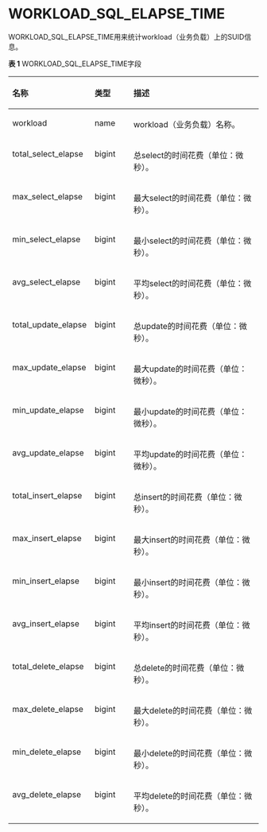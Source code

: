 # WORKLOAD\_SQL\_ELAPSE\_TIME<a name="ZH-CN_TOPIC_0289901006"></a>

WORKLOAD\_SQL\_ELAPSE\_TIME用来统计workload（业务负载）上的SUID信息。

**表 1**  WORKLOAD\_SQL\_ELAPSE\_TIME字段

<a name="zh-cn_topic_0283137564_zh-cn_topic_0237122624_table12889928105915"></a>
<table><thead align="left"><tr id="zh-cn_topic_0283137564_zh-cn_topic_0237122624_row16113182916591"><th class="cellrowborder" valign="top" width="27%" id="mcps1.2.4.1.1"><p id="zh-cn_topic_0283137564_zh-cn_topic_0237122624_p131131229185913"><a name="zh-cn_topic_0283137564_zh-cn_topic_0237122624_p131131229185913"></a><a name="zh-cn_topic_0283137564_zh-cn_topic_0237122624_p131131229185913"></a><strong id="zh-cn_topic_0283137564_zh-cn_topic_0237122624_b1811319293597"><a name="zh-cn_topic_0283137564_zh-cn_topic_0237122624_b1811319293597"></a><a name="zh-cn_topic_0283137564_zh-cn_topic_0237122624_b1811319293597"></a>名称</strong></p>
</th>
<th class="cellrowborder" valign="top" width="16.16%" id="mcps1.2.4.1.2"><p id="zh-cn_topic_0283137564_zh-cn_topic_0237122624_p21139292596"><a name="zh-cn_topic_0283137564_zh-cn_topic_0237122624_p21139292596"></a><a name="zh-cn_topic_0283137564_zh-cn_topic_0237122624_p21139292596"></a><strong id="zh-cn_topic_0283137564_zh-cn_topic_0237122624_b111312916596"><a name="zh-cn_topic_0283137564_zh-cn_topic_0237122624_b111312916596"></a><a name="zh-cn_topic_0283137564_zh-cn_topic_0237122624_b111312916596"></a>类型</strong></p>
</th>
<th class="cellrowborder" valign="top" width="56.84%" id="mcps1.2.4.1.3"><p id="zh-cn_topic_0283137564_zh-cn_topic_0237122624_p1311362918594"><a name="zh-cn_topic_0283137564_zh-cn_topic_0237122624_p1311362918594"></a><a name="zh-cn_topic_0283137564_zh-cn_topic_0237122624_p1311362918594"></a><strong id="zh-cn_topic_0283137564_zh-cn_topic_0237122624_b91135296596"><a name="zh-cn_topic_0283137564_zh-cn_topic_0237122624_b91135296596"></a><a name="zh-cn_topic_0283137564_zh-cn_topic_0237122624_b91135296596"></a>描述</strong></p>
</th>
</tr>
</thead>
<tbody><tr id="zh-cn_topic_0283137564_zh-cn_topic_0237122624_row51144296593"><td class="cellrowborder" valign="top" width="27%" headers="mcps1.2.4.1.1 "><p id="zh-cn_topic_0283137564_zh-cn_topic_0237122624_p81141029185910"><a name="zh-cn_topic_0283137564_zh-cn_topic_0237122624_p81141029185910"></a><a name="zh-cn_topic_0283137564_zh-cn_topic_0237122624_p81141029185910"></a>workload</p>
</td>
<td class="cellrowborder" valign="top" width="16.16%" headers="mcps1.2.4.1.2 "><p id="zh-cn_topic_0283137564_zh-cn_topic_0237122624_p1111492916594"><a name="zh-cn_topic_0283137564_zh-cn_topic_0237122624_p1111492916594"></a><a name="zh-cn_topic_0283137564_zh-cn_topic_0237122624_p1111492916594"></a>name</p>
</td>
<td class="cellrowborder" valign="top" width="56.84%" headers="mcps1.2.4.1.3 "><p id="zh-cn_topic_0283137564_zh-cn_topic_0237122624_p11142298594"><a name="zh-cn_topic_0283137564_zh-cn_topic_0237122624_p11142298594"></a><a name="zh-cn_topic_0283137564_zh-cn_topic_0237122624_p11142298594"></a>workload（业务负载）名称。</p>
</td>
</tr>
<tr id="zh-cn_topic_0283137564_zh-cn_topic_0237122624_row5114162985917"><td class="cellrowborder" valign="top" width="27%" headers="mcps1.2.4.1.1 "><p id="zh-cn_topic_0283137564_zh-cn_topic_0237122624_p171148297590"><a name="zh-cn_topic_0283137564_zh-cn_topic_0237122624_p171148297590"></a><a name="zh-cn_topic_0283137564_zh-cn_topic_0237122624_p171148297590"></a>total_select_elapse</p>
</td>
<td class="cellrowborder" valign="top" width="16.16%" headers="mcps1.2.4.1.2 "><p id="zh-cn_topic_0283137564_zh-cn_topic_0237122624_p19114102913598"><a name="zh-cn_topic_0283137564_zh-cn_topic_0237122624_p19114102913598"></a><a name="zh-cn_topic_0283137564_zh-cn_topic_0237122624_p19114102913598"></a>bigint</p>
</td>
<td class="cellrowborder" valign="top" width="56.84%" headers="mcps1.2.4.1.3 "><p id="zh-cn_topic_0283137564_zh-cn_topic_0237122624_p10115929195910"><a name="zh-cn_topic_0283137564_zh-cn_topic_0237122624_p10115929195910"></a><a name="zh-cn_topic_0283137564_zh-cn_topic_0237122624_p10115929195910"></a>总select的时间花费（单位：微秒）。</p>
</td>
</tr>
<tr id="zh-cn_topic_0283137564_zh-cn_topic_0237122624_row1911510292599"><td class="cellrowborder" valign="top" width="27%" headers="mcps1.2.4.1.1 "><p id="zh-cn_topic_0283137564_zh-cn_topic_0237122624_p17115112935912"><a name="zh-cn_topic_0283137564_zh-cn_topic_0237122624_p17115112935912"></a><a name="zh-cn_topic_0283137564_zh-cn_topic_0237122624_p17115112935912"></a>max_select_elapse</p>
</td>
<td class="cellrowborder" valign="top" width="16.16%" headers="mcps1.2.4.1.2 "><p id="zh-cn_topic_0283137564_zh-cn_topic_0237122624_p91151329165917"><a name="zh-cn_topic_0283137564_zh-cn_topic_0237122624_p91151329165917"></a><a name="zh-cn_topic_0283137564_zh-cn_topic_0237122624_p91151329165917"></a>bigint</p>
</td>
<td class="cellrowborder" valign="top" width="56.84%" headers="mcps1.2.4.1.3 "><p id="zh-cn_topic_0283137564_zh-cn_topic_0237122624_p11115029105911"><a name="zh-cn_topic_0283137564_zh-cn_topic_0237122624_p11115029105911"></a><a name="zh-cn_topic_0283137564_zh-cn_topic_0237122624_p11115029105911"></a>最大select的时间花费（单位：微秒）。</p>
</td>
</tr>
<tr id="zh-cn_topic_0283137564_zh-cn_topic_0237122624_row14115122975915"><td class="cellrowborder" valign="top" width="27%" headers="mcps1.2.4.1.1 "><p id="zh-cn_topic_0283137564_zh-cn_topic_0237122624_p411562911592"><a name="zh-cn_topic_0283137564_zh-cn_topic_0237122624_p411562911592"></a><a name="zh-cn_topic_0283137564_zh-cn_topic_0237122624_p411562911592"></a>min_select_elapse</p>
</td>
<td class="cellrowborder" valign="top" width="16.16%" headers="mcps1.2.4.1.2 "><p id="zh-cn_topic_0283137564_zh-cn_topic_0237122624_p71151129175913"><a name="zh-cn_topic_0283137564_zh-cn_topic_0237122624_p71151129175913"></a><a name="zh-cn_topic_0283137564_zh-cn_topic_0237122624_p71151129175913"></a>bigint</p>
</td>
<td class="cellrowborder" valign="top" width="56.84%" headers="mcps1.2.4.1.3 "><p id="zh-cn_topic_0283137564_zh-cn_topic_0237122624_p6115122913590"><a name="zh-cn_topic_0283137564_zh-cn_topic_0237122624_p6115122913590"></a><a name="zh-cn_topic_0283137564_zh-cn_topic_0237122624_p6115122913590"></a>最小select的时间花费（单位：微秒）。</p>
</td>
</tr>
<tr id="zh-cn_topic_0283137564_zh-cn_topic_0237122624_row711519298595"><td class="cellrowborder" valign="top" width="27%" headers="mcps1.2.4.1.1 "><p id="zh-cn_topic_0283137564_zh-cn_topic_0237122624_p611582945917"><a name="zh-cn_topic_0283137564_zh-cn_topic_0237122624_p611582945917"></a><a name="zh-cn_topic_0283137564_zh-cn_topic_0237122624_p611582945917"></a>avg_select_elapse</p>
</td>
<td class="cellrowborder" valign="top" width="16.16%" headers="mcps1.2.4.1.2 "><p id="zh-cn_topic_0283137564_zh-cn_topic_0237122624_p11115102918598"><a name="zh-cn_topic_0283137564_zh-cn_topic_0237122624_p11115102918598"></a><a name="zh-cn_topic_0283137564_zh-cn_topic_0237122624_p11115102918598"></a>bigint</p>
</td>
<td class="cellrowborder" valign="top" width="56.84%" headers="mcps1.2.4.1.3 "><p id="zh-cn_topic_0283137564_zh-cn_topic_0237122624_p121161529155913"><a name="zh-cn_topic_0283137564_zh-cn_topic_0237122624_p121161529155913"></a><a name="zh-cn_topic_0283137564_zh-cn_topic_0237122624_p121161529155913"></a>平均select的时间花费（单位：微秒）。</p>
</td>
</tr>
<tr id="zh-cn_topic_0283137564_zh-cn_topic_0237122624_row5116102915919"><td class="cellrowborder" valign="top" width="27%" headers="mcps1.2.4.1.1 "><p id="zh-cn_topic_0283137564_zh-cn_topic_0237122624_p121165297593"><a name="zh-cn_topic_0283137564_zh-cn_topic_0237122624_p121165297593"></a><a name="zh-cn_topic_0283137564_zh-cn_topic_0237122624_p121165297593"></a>total_update_elapse</p>
</td>
<td class="cellrowborder" valign="top" width="16.16%" headers="mcps1.2.4.1.2 "><p id="zh-cn_topic_0283137564_zh-cn_topic_0237122624_p1611662925916"><a name="zh-cn_topic_0283137564_zh-cn_topic_0237122624_p1611662925916"></a><a name="zh-cn_topic_0283137564_zh-cn_topic_0237122624_p1611662925916"></a>bigint</p>
</td>
<td class="cellrowborder" valign="top" width="56.84%" headers="mcps1.2.4.1.3 "><p id="zh-cn_topic_0283137564_zh-cn_topic_0237122624_p611610291593"><a name="zh-cn_topic_0283137564_zh-cn_topic_0237122624_p611610291593"></a><a name="zh-cn_topic_0283137564_zh-cn_topic_0237122624_p611610291593"></a>总update的时间花费（单位：微秒）。</p>
</td>
</tr>
<tr id="zh-cn_topic_0283137564_zh-cn_topic_0237122624_row1011620297596"><td class="cellrowborder" valign="top" width="27%" headers="mcps1.2.4.1.1 "><p id="zh-cn_topic_0283137564_zh-cn_topic_0237122624_p2116172917593"><a name="zh-cn_topic_0283137564_zh-cn_topic_0237122624_p2116172917593"></a><a name="zh-cn_topic_0283137564_zh-cn_topic_0237122624_p2116172917593"></a>max_update_elapse</p>
</td>
<td class="cellrowborder" valign="top" width="16.16%" headers="mcps1.2.4.1.2 "><p id="zh-cn_topic_0283137564_zh-cn_topic_0237122624_p211732995913"><a name="zh-cn_topic_0283137564_zh-cn_topic_0237122624_p211732995913"></a><a name="zh-cn_topic_0283137564_zh-cn_topic_0237122624_p211732995913"></a>bigint</p>
</td>
<td class="cellrowborder" valign="top" width="56.84%" headers="mcps1.2.4.1.3 "><p id="zh-cn_topic_0283137564_zh-cn_topic_0237122624_p12117229135913"><a name="zh-cn_topic_0283137564_zh-cn_topic_0237122624_p12117229135913"></a><a name="zh-cn_topic_0283137564_zh-cn_topic_0237122624_p12117229135913"></a>最大update的时间花费（单位：微秒）。</p>
</td>
</tr>
<tr id="zh-cn_topic_0283137564_zh-cn_topic_0237122624_row151171293592"><td class="cellrowborder" valign="top" width="27%" headers="mcps1.2.4.1.1 "><p id="zh-cn_topic_0283137564_zh-cn_topic_0237122624_p211732915919"><a name="zh-cn_topic_0283137564_zh-cn_topic_0237122624_p211732915919"></a><a name="zh-cn_topic_0283137564_zh-cn_topic_0237122624_p211732915919"></a>min_update_elapse</p>
</td>
<td class="cellrowborder" valign="top" width="16.16%" headers="mcps1.2.4.1.2 "><p id="zh-cn_topic_0283137564_zh-cn_topic_0237122624_p141171129105919"><a name="zh-cn_topic_0283137564_zh-cn_topic_0237122624_p141171129105919"></a><a name="zh-cn_topic_0283137564_zh-cn_topic_0237122624_p141171129105919"></a>bigint</p>
</td>
<td class="cellrowborder" valign="top" width="56.84%" headers="mcps1.2.4.1.3 "><p id="zh-cn_topic_0283137564_zh-cn_topic_0237122624_p141171829165917"><a name="zh-cn_topic_0283137564_zh-cn_topic_0237122624_p141171829165917"></a><a name="zh-cn_topic_0283137564_zh-cn_topic_0237122624_p141171829165917"></a>最小update的时间花费（单位：微秒）。</p>
</td>
</tr>
<tr id="zh-cn_topic_0283137564_zh-cn_topic_0237122624_row8117152912594"><td class="cellrowborder" valign="top" width="27%" headers="mcps1.2.4.1.1 "><p id="zh-cn_topic_0283137564_zh-cn_topic_0237122624_p8117172985915"><a name="zh-cn_topic_0283137564_zh-cn_topic_0237122624_p8117172985915"></a><a name="zh-cn_topic_0283137564_zh-cn_topic_0237122624_p8117172985915"></a>avg_update_elapse</p>
</td>
<td class="cellrowborder" valign="top" width="16.16%" headers="mcps1.2.4.1.2 "><p id="zh-cn_topic_0283137564_zh-cn_topic_0237122624_p5117132911597"><a name="zh-cn_topic_0283137564_zh-cn_topic_0237122624_p5117132911597"></a><a name="zh-cn_topic_0283137564_zh-cn_topic_0237122624_p5117132911597"></a>bigint</p>
</td>
<td class="cellrowborder" valign="top" width="56.84%" headers="mcps1.2.4.1.3 "><p id="zh-cn_topic_0283137564_zh-cn_topic_0237122624_p1111772911592"><a name="zh-cn_topic_0283137564_zh-cn_topic_0237122624_p1111772911592"></a><a name="zh-cn_topic_0283137564_zh-cn_topic_0237122624_p1111772911592"></a>平均update的时间花费（单位：微秒）。</p>
</td>
</tr>
<tr id="zh-cn_topic_0283137564_zh-cn_topic_0237122624_row1117192965917"><td class="cellrowborder" valign="top" width="27%" headers="mcps1.2.4.1.1 "><p id="zh-cn_topic_0283137564_zh-cn_topic_0237122624_p211822955910"><a name="zh-cn_topic_0283137564_zh-cn_topic_0237122624_p211822955910"></a><a name="zh-cn_topic_0283137564_zh-cn_topic_0237122624_p211822955910"></a>total_insert_elapse</p>
</td>
<td class="cellrowborder" valign="top" width="16.16%" headers="mcps1.2.4.1.2 "><p id="zh-cn_topic_0283137564_zh-cn_topic_0237122624_p1111817293595"><a name="zh-cn_topic_0283137564_zh-cn_topic_0237122624_p1111817293595"></a><a name="zh-cn_topic_0283137564_zh-cn_topic_0237122624_p1111817293595"></a>bigint</p>
</td>
<td class="cellrowborder" valign="top" width="56.84%" headers="mcps1.2.4.1.3 "><p id="zh-cn_topic_0283137564_zh-cn_topic_0237122624_p511882995916"><a name="zh-cn_topic_0283137564_zh-cn_topic_0237122624_p511882995916"></a><a name="zh-cn_topic_0283137564_zh-cn_topic_0237122624_p511882995916"></a>总insert的时间花费（单位：微秒）。</p>
</td>
</tr>
<tr id="zh-cn_topic_0283137564_zh-cn_topic_0237122624_row11118192919599"><td class="cellrowborder" valign="top" width="27%" headers="mcps1.2.4.1.1 "><p id="zh-cn_topic_0283137564_zh-cn_topic_0237122624_p10118142965919"><a name="zh-cn_topic_0283137564_zh-cn_topic_0237122624_p10118142965919"></a><a name="zh-cn_topic_0283137564_zh-cn_topic_0237122624_p10118142965919"></a>max_insert_elapse</p>
</td>
<td class="cellrowborder" valign="top" width="16.16%" headers="mcps1.2.4.1.2 "><p id="zh-cn_topic_0283137564_zh-cn_topic_0237122624_p15118192955912"><a name="zh-cn_topic_0283137564_zh-cn_topic_0237122624_p15118192955912"></a><a name="zh-cn_topic_0283137564_zh-cn_topic_0237122624_p15118192955912"></a>bigint</p>
</td>
<td class="cellrowborder" valign="top" width="56.84%" headers="mcps1.2.4.1.3 "><p id="zh-cn_topic_0283137564_zh-cn_topic_0237122624_p12118192911591"><a name="zh-cn_topic_0283137564_zh-cn_topic_0237122624_p12118192911591"></a><a name="zh-cn_topic_0283137564_zh-cn_topic_0237122624_p12118192911591"></a>最大insert的时间花费（单位：微秒）。</p>
</td>
</tr>
<tr id="zh-cn_topic_0283137564_zh-cn_topic_0237122624_row811852913597"><td class="cellrowborder" valign="top" width="27%" headers="mcps1.2.4.1.1 "><p id="zh-cn_topic_0283137564_zh-cn_topic_0237122624_p1711852914592"><a name="zh-cn_topic_0283137564_zh-cn_topic_0237122624_p1711852914592"></a><a name="zh-cn_topic_0283137564_zh-cn_topic_0237122624_p1711852914592"></a>min_insert_elapse</p>
</td>
<td class="cellrowborder" valign="top" width="16.16%" headers="mcps1.2.4.1.2 "><p id="zh-cn_topic_0283137564_zh-cn_topic_0237122624_p21181929175913"><a name="zh-cn_topic_0283137564_zh-cn_topic_0237122624_p21181929175913"></a><a name="zh-cn_topic_0283137564_zh-cn_topic_0237122624_p21181929175913"></a>bigint</p>
</td>
<td class="cellrowborder" valign="top" width="56.84%" headers="mcps1.2.4.1.3 "><p id="zh-cn_topic_0283137564_zh-cn_topic_0237122624_p131191929205916"><a name="zh-cn_topic_0283137564_zh-cn_topic_0237122624_p131191929205916"></a><a name="zh-cn_topic_0283137564_zh-cn_topic_0237122624_p131191929205916"></a>最小insert的时间花费（单位：微秒）。</p>
</td>
</tr>
<tr id="zh-cn_topic_0283137564_zh-cn_topic_0237122624_row111191429165919"><td class="cellrowborder" valign="top" width="27%" headers="mcps1.2.4.1.1 "><p id="zh-cn_topic_0283137564_zh-cn_topic_0237122624_p711972975912"><a name="zh-cn_topic_0283137564_zh-cn_topic_0237122624_p711972975912"></a><a name="zh-cn_topic_0283137564_zh-cn_topic_0237122624_p711972975912"></a>avg_insert_elapse</p>
</td>
<td class="cellrowborder" valign="top" width="16.16%" headers="mcps1.2.4.1.2 "><p id="zh-cn_topic_0283137564_zh-cn_topic_0237122624_p151191929115916"><a name="zh-cn_topic_0283137564_zh-cn_topic_0237122624_p151191929115916"></a><a name="zh-cn_topic_0283137564_zh-cn_topic_0237122624_p151191929115916"></a>bigint</p>
</td>
<td class="cellrowborder" valign="top" width="56.84%" headers="mcps1.2.4.1.3 "><p id="zh-cn_topic_0283137564_zh-cn_topic_0237122624_p15119122915913"><a name="zh-cn_topic_0283137564_zh-cn_topic_0237122624_p15119122915913"></a><a name="zh-cn_topic_0283137564_zh-cn_topic_0237122624_p15119122915913"></a>平均insert的时间花费（单位：微秒）。</p>
</td>
</tr>
<tr id="zh-cn_topic_0283137564_zh-cn_topic_0237122624_row5119129115914"><td class="cellrowborder" valign="top" width="27%" headers="mcps1.2.4.1.1 "><p id="zh-cn_topic_0283137564_zh-cn_topic_0237122624_p51192029135912"><a name="zh-cn_topic_0283137564_zh-cn_topic_0237122624_p51192029135912"></a><a name="zh-cn_topic_0283137564_zh-cn_topic_0237122624_p51192029135912"></a>total_delete_elapse</p>
</td>
<td class="cellrowborder" valign="top" width="16.16%" headers="mcps1.2.4.1.2 "><p id="zh-cn_topic_0283137564_zh-cn_topic_0237122624_p15119729125912"><a name="zh-cn_topic_0283137564_zh-cn_topic_0237122624_p15119729125912"></a><a name="zh-cn_topic_0283137564_zh-cn_topic_0237122624_p15119729125912"></a>bigint</p>
</td>
<td class="cellrowborder" valign="top" width="56.84%" headers="mcps1.2.4.1.3 "><p id="zh-cn_topic_0283137564_zh-cn_topic_0237122624_p121191729125914"><a name="zh-cn_topic_0283137564_zh-cn_topic_0237122624_p121191729125914"></a><a name="zh-cn_topic_0283137564_zh-cn_topic_0237122624_p121191729125914"></a>总delete的时间花费（单位：微秒）。</p>
</td>
</tr>
<tr id="zh-cn_topic_0283137564_zh-cn_topic_0237122624_row311992911599"><td class="cellrowborder" valign="top" width="27%" headers="mcps1.2.4.1.1 "><p id="zh-cn_topic_0283137564_zh-cn_topic_0237122624_p181191229135915"><a name="zh-cn_topic_0283137564_zh-cn_topic_0237122624_p181191229135915"></a><a name="zh-cn_topic_0283137564_zh-cn_topic_0237122624_p181191229135915"></a>max_delete_elapse</p>
</td>
<td class="cellrowborder" valign="top" width="16.16%" headers="mcps1.2.4.1.2 "><p id="zh-cn_topic_0283137564_zh-cn_topic_0237122624_p161201029165910"><a name="zh-cn_topic_0283137564_zh-cn_topic_0237122624_p161201029165910"></a><a name="zh-cn_topic_0283137564_zh-cn_topic_0237122624_p161201029165910"></a>bigint</p>
</td>
<td class="cellrowborder" valign="top" width="56.84%" headers="mcps1.2.4.1.3 "><p id="zh-cn_topic_0283137564_zh-cn_topic_0237122624_p912032917591"><a name="zh-cn_topic_0283137564_zh-cn_topic_0237122624_p912032917591"></a><a name="zh-cn_topic_0283137564_zh-cn_topic_0237122624_p912032917591"></a>最大delete的时间花费（单位：微秒）。</p>
</td>
</tr>
<tr id="zh-cn_topic_0283137564_zh-cn_topic_0237122624_row111200294595"><td class="cellrowborder" valign="top" width="27%" headers="mcps1.2.4.1.1 "><p id="zh-cn_topic_0283137564_zh-cn_topic_0237122624_p81207297593"><a name="zh-cn_topic_0283137564_zh-cn_topic_0237122624_p81207297593"></a><a name="zh-cn_topic_0283137564_zh-cn_topic_0237122624_p81207297593"></a>min_delete_elapse</p>
</td>
<td class="cellrowborder" valign="top" width="16.16%" headers="mcps1.2.4.1.2 "><p id="zh-cn_topic_0283137564_zh-cn_topic_0237122624_p12120142945914"><a name="zh-cn_topic_0283137564_zh-cn_topic_0237122624_p12120142945914"></a><a name="zh-cn_topic_0283137564_zh-cn_topic_0237122624_p12120142945914"></a>bigint</p>
</td>
<td class="cellrowborder" valign="top" width="56.84%" headers="mcps1.2.4.1.3 "><p id="zh-cn_topic_0283137564_zh-cn_topic_0237122624_p1012042915915"><a name="zh-cn_topic_0283137564_zh-cn_topic_0237122624_p1012042915915"></a><a name="zh-cn_topic_0283137564_zh-cn_topic_0237122624_p1012042915915"></a>最小delete的时间花费（单位：微秒）。</p>
</td>
</tr>
<tr id="zh-cn_topic_0283137564_zh-cn_topic_0237122624_row4120529155914"><td class="cellrowborder" valign="top" width="27%" headers="mcps1.2.4.1.1 "><p id="zh-cn_topic_0283137564_zh-cn_topic_0237122624_p612062925912"><a name="zh-cn_topic_0283137564_zh-cn_topic_0237122624_p612062925912"></a><a name="zh-cn_topic_0283137564_zh-cn_topic_0237122624_p612062925912"></a>avg_delete_elapse</p>
</td>
<td class="cellrowborder" valign="top" width="16.16%" headers="mcps1.2.4.1.2 "><p id="zh-cn_topic_0283137564_zh-cn_topic_0237122624_p2120142914591"><a name="zh-cn_topic_0283137564_zh-cn_topic_0237122624_p2120142914591"></a><a name="zh-cn_topic_0283137564_zh-cn_topic_0237122624_p2120142914591"></a>bigint</p>
</td>
<td class="cellrowborder" valign="top" width="56.84%" headers="mcps1.2.4.1.3 "><p id="zh-cn_topic_0283137564_zh-cn_topic_0237122624_p1812082925920"><a name="zh-cn_topic_0283137564_zh-cn_topic_0237122624_p1812082925920"></a><a name="zh-cn_topic_0283137564_zh-cn_topic_0237122624_p1812082925920"></a>平均delete的时间花费（单位：微秒）。</p>
</td>
</tr>
</tbody>
</table>

